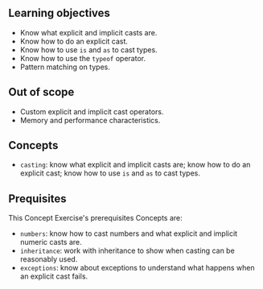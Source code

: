 ## Learning objectives

- Know what explicit and implicit casts are.
- Know how to do an explicit cast.
- Know how to use `is` and `as` to cast types.
- Know how to use the `typeof` operator.
- Pattern matching on types.

## Out of scope

- Custom explicit and implicit cast operators.
- Memory and performance characteristics.

## Concepts

- `casting`: know what explicit and implicit casts are; know how to do an explicit cast; know how to use `is` and `as` to cast types.

## Prequisites

This Concept Exercise's prerequisites Concepts are:

- `numbers`: know how to cast numbers and what explicit and implicit numeric casts are.
- `inheritance`: work with inheritance to show when casting can be reasonably used.
- `exceptions`: know about exceptions to understand what happens when an explicit cast fails.
